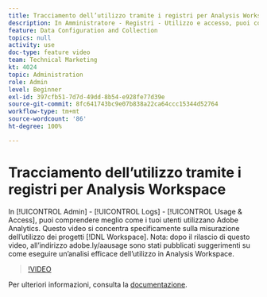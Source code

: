 ```yaml
---
title: Tracciamento dell’utilizzo tramite i registri per Analysis Workspace
description: In Amministratore - Registri - Utilizzo e accesso, puoi comprendere meglio come i tuoi utenti utilizzano Adobe Analytics. Questo video si concentra specificamente sulla misurazione dell’utilizzo dei progetti Workspace.
feature: Data Configuration and Collection
topics: null
activity: use
doc-type: feature video
team: Technical Marketing
kt: 4024
topic: Administration
role: Admin
level: Beginner
exl-id: 397cfb51-7d7d-49dd-8b54-e928fe77d39e
source-git-commit: 8fc641743bc9e07b838a22ca64ccc15344d52764
workflow-type: tm+mt
source-wordcount: '86'
ht-degree: 100%

---
```


# Tracciamento dell’utilizzo tramite i registri per Analysis Workspace

In [!UICONTROL Admin] - [!UICONTROL Logs] - [!UICONTROL Usage & Access], puoi comprendere meglio come i tuoi utenti utilizzano Adobe Analytics. Questo video si concentra specificamente sulla misurazione dell’utilizzo dei progetti [!DNL Workspace]. Nota: dopo il rilascio di questo video, all’indirizzo adobe.ly/aausage sono stati pubblicati suggerimenti su come eseguire un’analisi efficace dell’utilizzo in Analysis Workspace.

>[!VIDEO](https://video.tv.adobe.com/v/29768/?quality=12&learn=on)

Per ulteriori informazioni, consulta la [documentazione](https://experienceleague.adobe.com/docs/analytics/admin/admin-tools/logs.html?lang=it).

